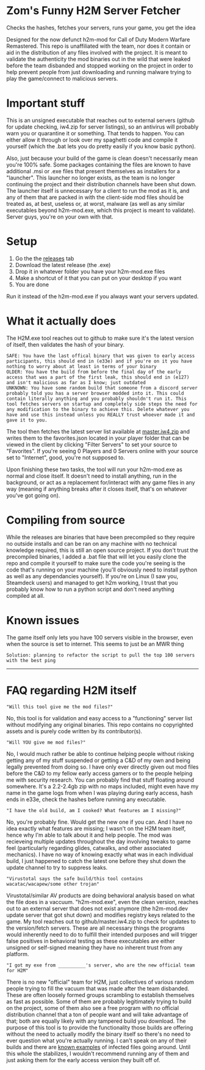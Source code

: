 # Zom's Funny H2M Server Fetcher
Checks the hashes, fetches your servers, runs your game, you get the idea

Designed for the now defunct h2m-mod for Call of Duty Modern Warfare Remastered. This repo is unaffiliated with the team, nor does it contain or aid in the distribution of any files involved with the project. It is meant to validate the authenticity the mod binaries out in the wild that were leaked before the team disbanded and stopped working on the project in order to help prevent people from just downloading and running malware trying to play the game/connect to malicious servers. 

# Important stuff
This is an unsigned executable that reaches out to external servers (github for update checking, iw4.zip for server listings), so an antivirus will probably warn you or quarantine it or something. That tends to happen. You can either allow it through or look over my spaghetti code and compile it yourself (which the .bat lets you do pretty easily if you know basic python).

Also, just because your build of the game is clean doesn't necessarily mean you're 100% safe. Some packages containing the files are known to have additional .msi or .exe files that present themselves as installers for a "launcher". This launcher no longer exists, as the team is no longer continuing the project and their distribution channels have been shut down. The launcher itself is unnecessary for a client to run the mod as it is, and any of them that are packed in with the client-side mod files should be treated as, at best, useless or, at worst, malware (as well as any similar executables beyond h2m-mod.exe, which this project is meant to validate). Server guys, you're on your own with that.


# Setup
1. Go the the [releases](https://github.com/z6m/h2m-tool/releases) tab
2. Download the latest release (the .exe)
3. Drop it in whatever folder you have your h2m-mod.exe files
4. Make a shortcut of it that you can put on your desktop if you want
5. You are done

Run it instead of the h2m-mod.exe if you always want your servers updated.

# What it actually does
The H2M.exe tool reaches out to github to make sure it's the latest version of itself, then validates the hash of your binary. 

    SAFE: You have the last offical binary that was given to early access participants, this should end in (e33e) and if you're on it you have nothing to worry about at least in terms of your binary
    OLDER: You have the build from before the final day of the early access that was a part of the first leak, this should end in (e127) and isn't malicious as far as I know; just outdated
    UNKNOWN: You have some random build that someone from a discord server probably told you has a server browser modded into it. This could contain literally anything and you probably shouldn't run it. This tool fetches servers on startup and completely side steps the need for any modification to the binary to achieve this. Delete whatever you have and use this instead unless you REALLY trust whoever made it and gave it to you.

The tool then fetches the latest server list available at [master.iw4.zip](https://master.iw4.zip/servers) and writes them to the favorites.json located in your player folder that can be viewed in the client by clicking "Filter Servers" to set your source to "Favorites". If you're seeing 0 Players and 0 Servers online with your source set to "Internet", good, you're not supposed to.

Upon finishing these two tasks, the tool will run your h2m-mod.exe as normal and close itself. It doesn't need to install anything, run in the background, or act as a replacement for/interact with any game files in any way (meaning if anything breaks after it closes itself, that's on whatever you've got going on). 

# Compiling from source
While the releases are binaries that have been precompiled so they require no outside installs and can be ran on any machine with no technical knowledge required, this is still an open source project. If you don't trust the precompiled binaries, I added a .bat file that will let you easily clone the repo and compile it yourself to make sure the code you're seeing is the code that's running on your machine (you'll obviously need to install python as well as any dependancies yourself). If you're on Linux (I saw you, Steamdeck users) and managed to get h2m working, I trust that you probably know how to run a python script and don't need anything compiled at all.

# Known issues
The game itself only lets you have 100 servers visible in the browser, even when the source is set to internet. This seems to just be an MWR thing

    Solution: planning to refactor the script to pull the top 100 servers with the best ping


-----------------------------------------------------------------------------------------------------------------------------------------------------------------

# FAQ regarding H2M itself

    "Will this tool give me the mod files?"
No, this tool is for validation and easy access to a "functioning" server list without modifying any original binaries. This repo contains no copyrighted assets and is purely code written by its contributor(s).

    "Will YOU give me mod files?"
No, I would much rather be able to continue helping people without risking getting any of my stuff suspended or getting a C&D of my own and being legally prevented from doing so. I have only ever directly given out mod files before the C&D to my fellow early access gamers or to the people helping me with security research. You can probably find that stuff floating around somewhere. It's a 2.2-2.4gb zip with no maps included, might even have my name in the game logs from when I was playing during early access, hash ends in e33e, check the hashes before running any executable.

    "I have the old build, am I cooked? What features am I missing?"
No, you're probably fine. Would get the new one if you can. And I have no idea exactly what features are missing; I wasn't on the H2M team itself, hence why I'm able to talk about it and help people. The mod was recieveing multiple updates throughout the day involving tweaks to game feel (particularly regarding glides, catwalks, and other associated mechanics). I have no way of knowing exactly what was in each individual build, I just happened to catch the latest one before they shut down the update channel to try to suppress leaks. 

    "Virustotal says the safe build/this tool contains wacatac/wacapew/some other trojan"
Virustotal/similar AV products are doing behavioral analysis based on what the file does in a vaccuum. "h2m-mod.exe", even the clean version, reaches out to an external server that does not exist anymore (the h2m-mod.dev update server that got shut down) and modifies registry keys related to the game. My tool reaches out to github/master.iw4.zip to check for updates to the version/fetch servers. These are all necessary things the programs would inherently need to do to fulfill their intended purposes and will trigger false positives in behavioral testing as these executables are either unsigned or self-signed meaning they have no inherent trust from any platform.  

    "I got my exe from __________'s server, who are the new official team for H2M"
There is no new "official" team for H2M, just collectives of various random people trying to fill the vacuum that was made after the team disbanded. These are often loosely formed groups scrambling to establish themselves as fast as possible. Some of them are probably legitimately trying to build on the project, some of them also see a free program with no official distribution channel that a ton of people want and will take advantage of that; both are equally likely with any tampered build you download. The purpose of this tool is to provide the functionality those builds are offering without the need to actually modify the binary itself so there's no need to ever question what you're actually running. I can't speak on any of their builds and there are [known examples](https://x.com/LeafFGC/status/1824708025908859063) of infected files going around. Until this whole the stabilizes, I wouldn't recommend running any of them and just asking them for the early access version they built off of.
